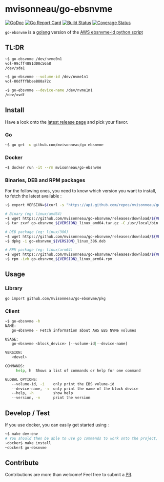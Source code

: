 # mvisonneau/go-ebsnvme

[![GoDoc](https://godoc.org/github.com/mvisonneau/go-ebsnvme?status.svg)](https://godoc.org/github.com/mvisonneau/go-ebsnvme/app)
[![Go Report Card](https://goreportcard.com/badge/github.com/mvisonneau/go-ebsnvme)](https://goreportcard.com/report/github.com/mvisonneau/go-ebsnvme)
[![Build Status](https://cloud.drone.io/api/badges/mvisonneau/go-ebsnvme/status.svg)](https://cloud.drone.io/mvisonneau/go-ebsnvme)
[![Coverage Status](https://coveralls.io/repos/github/mvisonneau/go-ebsnvme/badge.svg?branch=master)](https://coveralls.io/github/mvisonneau/go-ebsnvme?branch=master)

`go-ebsnvme` is a [golang](https://golang.org/) version of the [AWS ebsnvme-id python script](https://docs.aws.amazon.com/AWSEC2/latest/UserGuide/nvme-ebs-volumes.html)

## TL:DR

```bash
~$ go-ebsvnme /dev/nvme0n1
vol-99cff4881d00c56a8
/dev/sda1

~$ go-ebsvnme --volume-id /dev/nvme1n1
vol-80dfffbbee880a72c

~$ go-ebsvnme --device-name /dev/nvme1n1
/dev/xvdf
```

## Install

Have a look onto the [latest release page](https://github.com/mvisonneau/go-ebsnvme/releases/latest) and pick your flavor.

### Go

```bash
~$ go get -u github.com/mvisonneau/go-ebsnvme
```

### Docker

```bash
~$ docker run -it --rm mvisonneau/go-ebsnvme
```

### Binaries, DEB and RPM packages

For the following ones, you need to know which version you want to install, to fetch the latest available :

```bash
~$ export VERSION=$(curl -s "https://api.github.com/repos/mvisonneau/go-ebsnvme/releases/latest" | grep '"tag_name":' | sed -E 's/.*"([^"]+)".*/\1/')
```

```bash
# Binary (eg: linux/amd64)
~$ wget https://github.com/mvisonneau/go-ebsnvme/releases/download/${VERSION}/go-ebsnvme_${VERSION}_linux_amd64.tar.gz
~$ tar zxvf go-ebsnvme_${VERSION}_linux_amd64.tar.gz -C /usr/local/bin

# DEB package (eg: linux/386)
~$ wget https://github.com/mvisonneau/go-ebsnvme/releases/download/${VERSION}/go-ebsnvme_${VERSION}_linux_386.deb
~$ dpkg -i go-ebsnvme_${VERSION}_linux_386.deb

# RPM package (eg: linux/arm64)
~$ wget https://github.com/mvisonneau/go-ebsnvme/releases/download/${VERSION}/go-ebsnvme_${VERSION}_linux_arm64.rpm
~$ rpm -ivh go-ebsnvme_${VERSION}_linux_arm64.rpm
```

## Usage

### Library

```bash
go import github.com/mvisonneau/go-ebsnvme/pkg
```

### Client

```bash
~$ go-ebsnvme -h
NAME:
   go-ebsnvme - Fetch information about AWS EBS NVMe volumes

USAGE:
   go-ebsnvme <block_device> [--volume-id|--device-name]

VERSION:
   <devel>

COMMANDS:
     help, h  Shows a list of commands or help for one command

GLOBAL OPTIONS:
   --volume-id, -i    only print the EBS volume-id
   --device-name, -n  only print the name of the block device
   --help, -h         show help
   --version, -v      print the version
```

## Develop / Test

If you use docker, you can easily get started using :

```bash
~$ make dev-env
# You should then be able to use go commands to work onto the project, eg:
~docker$ make install
~docker$ go-ebsnvme
```

## Contribute

Contributions are more than welcome! Feel free to submit a [PR](https://github.com/mvisonneau/go-ebsnvme/pulls).
